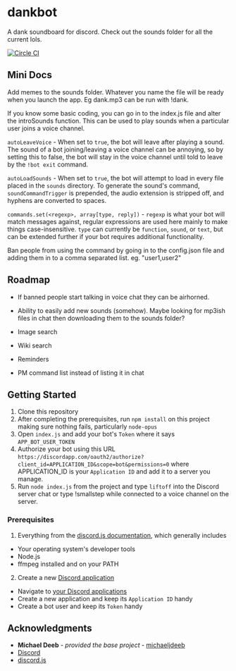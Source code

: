 # dankbot
A dank soundboard for discord. Check out the sounds folder for all the current lols.

[![Circle CI](https://circleci.com/gh/jonocairns/dankbot.svg?style=svg)](https://circleci.com/gh/jonocairns/dankbot)

## Mini Docs
Add memes to the sounds folder. Whatever you name the file will be ready when you launch the app. Eg dank.mp3 can be run with !dank.

If you know some basic coding, you can go in to the index.js file and alter the introSounds function. This can be used to play sounds when a particular user joins a voice channel. 

`autoLeaveVoice` - When set to `true`, the bot will leave after playing a sound. The sound of a bot joining/leaving a voice channel can be annoying, so by setting this to false, the bot will stay in the voice channel until told to leave by the `!bot exit` command.

`autoLoadSounds` - When set to `true`, the bot will attempt to load in every file placed in the `sounds` directory. To generate the sound's command, `soundCommandTrigger` is prepended, the audio extension is stripped off, and hyphens are converted to spaces.

`commands.set(<regexp>, array[type, reply])` - `regexp` is what your bot will match messages against, regular expressions are used here mainly to make things case-insensitive. `type` can currently be `function`, `sound`, or `text`, but can be extended further if your bot requires additional functionality.

Ban people from using the command by going in to the config.json file and adding them in to a comma separated list. eg. "user1,user2" 

## Roadmap
- If banned people start talking in voice chat they can be airhorned.

- Ability to easily add new sounds (somehow). Maybe looking for mp3ish files in chat then downloading them to the sounds folder?

- Image search

- Wiki search

- Reminders

- PM command list instead of listing it in chat

## Getting Started
1. Clone this repository
2. After completing the prerequisites, run `npm install` on this project making sure nothing fails, particularly `node-opus`
3. Open `index.js` and add your bot's `Token` where it says `APP_BOT_USER_TOKEN`
4. Authorize your bot using this URL `https://discordapp.com/oauth2/authorize?client_id=APPLICATION_ID&scope=bot&permissions=0` where APPLICATION_ID is your `Application ID` and add it to a server you manage.
5. Run `node index.js` from the project and type `liftoff` into the Discord server chat or type !smallstep while connected to a voice channel on the server.

### Prerequisites
1. Everything from the [discord.js documentation](http://discordjs.readthedocs.io/en/latest/installing.html), which generally includes
  - Your operating system's developer tools
  - Node.js
  - ffmpeg installed and on your PATH
2. Create a new [Discord application](https://discordapp.com/developers/applications/me)
  - Navigate to [your Discord applications](https://discordapp.com/developers/applications/me)
  - Create a new application and keep its `Application ID` handy
  - Create a bot user and keep its `Token` handy

## Acknowledgments
- **Michael Deeb** - *provided the base project* - [michaeljdeeb](https://github.com/michaeljdeeb)
- [Discord](https://discordapp.com/)
- [discord.js](https://github.com/hydrabolt/discord.js)
